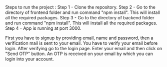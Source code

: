 Steps to run the project :
Step 1 - Clone the repository.
Step 2 - Go to the directory of frontend folder and run command "npm install". This will install all the required packages.
Step 3 - Go to the directory of backend folder and run command "npm install". This will install all the required packages.
Step 4 - App is running at port 3000.

First you have to signup by providing email, name and password, then a verification mail is sent to your email.
You have to verify your email before login.
After verifying go to the login page.
Enter your email and then click on "Send OTP" button. An OTP is received on your email by which you can login into your account.
